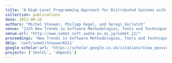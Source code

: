```yaml
---
title: "A High-Level Programming Approach for Distributed Systems with Accelerators"
collection: publications
date: 2012-09-26
authors: "Michel Steuwer, Philipp Kegel, and Seregi Gorlatch"
venue: "11th New Trends in Software Methodologies, Tools and Techniques (SoMeT)"
venue-url: "http://www.somet.soft.iwate-pu.ac.jp/somet_12/"
proceedings: "New Trends in Software Methodologies, Tools and Techniques - Proceedings of the Eleventh SoMeT '12, Genoa, Italy, September 26-28, 2012"
dblp: 'conf/somet/SteuwerKG12'
google-scholar-url: "https://scholar.google.co.uk/citations?view_op=view_citation&hl=en&user=XdXJRZEAAAAJ&cstart=20&pagesize=80&citation_for_view=XdXJRZEAAAAJ:2osOgNQ5qMEC"
projects: ['SkelCL', 'dOpenCL']
---
```

